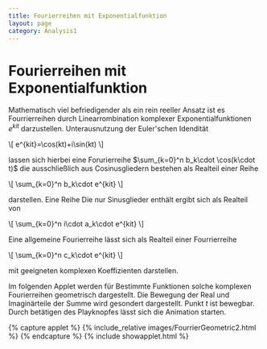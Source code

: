 ```yaml
---
title: Fourierreihen mit Exponentialfunktion
layout: page
category: Analysis1
---
```


# Fourierreihen mit Exponentialfunktion

Mathematisch viel befriedigender als ein rein reeller Ansatz ist es Fourrierreihen
durch Linearrombination komplexer Exponentialfunktionen  $e^{kit}$ darzustellen.
Unterausnutzung der Euler'schen Idendität

\\[
e^{kit}=\cos(kt)+i\sin(kt)
\\]

lassen sich hierbei eine Forurierreihe $\sum_{k=0}^n b_k\cdot \cos(k\cdot t)$ die ausschließlich aus Cosinusgliedern bestehen als Realteil einer Reihe

\\[
\sum_{k=0}^n b_k\cdot e^{kit}
\\]

darstellen. Eine Reihe Die nur Sinusglieder enthält ergibt sich als Realteil von

\\[
\sum_{k=0}^n i\cdot a_k\cdot e^{kit}
\\]

Eine allgemeine Fourierreihe lässt sich als Realteil einer Fourrierreihe

\\[
\sum_{k=0}^n c_k\cdot e^{kit}
\\]

mit geeigneten komplexen Koeffizienten darstellen.

Im folgenden Applet  werden für Bestimmte Funktionen  solche komplexen Fourierreihen
geometrisch dargestellt. Die Bewegung der Real und Imaginärteile der Summe wird gesondert dargestellt.
Punkt $t$ ist bewegbar.
Durch betätigen des Playknopfes lässt sich die Animation starten.




{% capture applet %} {% include_relative images/FourrierGeometric2.html %} {% endcapture %}
{% include showapplet.html %}
